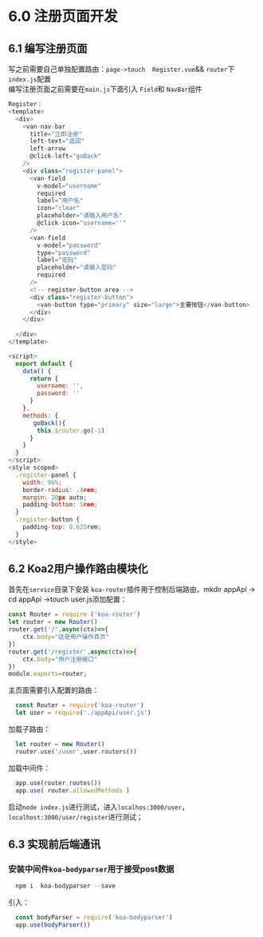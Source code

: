 # 6.0 注册页面开发
## 6.1 编写注册页面
写之前需要自己单独配置路由：`page->touch  Register.vue`&& `router`下`index.js`配置<br>
编写注册页面之前需要在`main.js`下面引入 `Field`和 `NavBar`组件
```javascript
Register：
<template>
  <div>
    <van-nav-bar
      title="立即注册"
      left-text="返回"
      left-arrow
      @click-left="goBack"
    />
    <div class="register-panel">
      <van-field
        v-model="username"
        required
        label="用户名"
        icon="clear"
        placeholder="请输入用户名"
        @click-icon="username=''"
      />
      <van-field
        v-model="password"
        type="password"
        label="密码"
        placeholder="请输入密码"
        required
      />
      <!-- register-button area -->
      <div class="register-button">
        <van-button type="primary" size="large">主要按钮</van-button>
      </div>
    </div>
    
  </div>
</template>

<script>
  export default {
    data() {
      return {
        username: '',
        password: ''
      }
    },
    methods: {
       goBack(){
        this.$router.go(-1)
      }
    }
  }
</script>
<style scoped>
  .register-panel {
    width: 96%;
    border-radius: .4rem;
    margin: 20px auto;
    padding-bottom: 5rem;
  }
  .register-button {
    padding-top: 0.625rem;
  }
</style>
```

## 6.2 Koa2用户操作路由模块化
首先在`service`目录下安装 `koa-router`插件用于控制后端路由，mkdir appApi -> cd appApi ->touch user.js添加配置：
```javascript
const Router = require ('koa-router')
let router = new Router()
router.get('/',async(ctx)=>{
    ctx.body="这是用户操作首页"
})
router.get('/register',async(ctx)=>{
    ctx.body="用户注册接口"
})
module.exports=router;
```
主页面需要引入配置的路由：
```javascript
  const Router = require('koa-router')
  let user = require('./appApi/user.js')
```
加载子路由：
```javascript
  let router = new Router()
  router.use('/user',user.routers())
```
加载中间件：
```javascript
  app.use(router.routes())
  app.use( router.allowedMethods )
```
启动`node index.js`进行测试，进入`localhos:3000/user`，`localhost:3000/user/register`进行测试；

## 6.3  实现前后端通讯
### 安装中间件`koa-bodyparser`用于接受post数据
```javascript
  npm i  koa-bodyparser --save
```
引入：
```javascript
  const bodyParser = require('koa-bodyparser')
  app.use(bodyParser()) 
```
